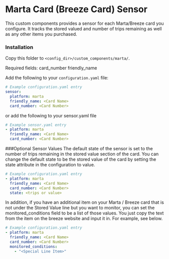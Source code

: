 # Marta Card (Breeze Card) Sensor

This custom components provides a sensor for each Marta/Breeze card you configure. It tracks the stored valued and number of trips remaining as well as any other items you purchased.

### Installation

Copy this folder to `<config_dir>/custom_components/marta/`.

Required fields:
card_number
friendly_name

Add the following to your `configuration.yaml` file:

```yaml
# Example configuration.yaml entry
sensor:
  platform: marta
  friendly_name: <Card Name>
  card_number: <Card Number>
```

or add the following to your sensor.yaml file

```yaml
# Example sensor.yaml entry
- platform: marta
  friendly_name: <Card Name>
  card_number: <Card Number>
```

###Optional Sensor Values
The default state of the sensor is set to the number of trips remaining in the stored value section of the card. You can change the default state to be the stored value of the card by setting the state attribute in the configuration to value.

```yaml
# Example configuration.yaml entry
- platform: marta
  friendly_name: <Card Name>
  card_number: <Card Number>
  state: <trips or value>
```

In addition, if you have an additional item on your Marta / Breeze card that is not under the Stored Value line but you want to monitor, you can set the monitored_conditions field to be a list of those values. You just copy the text from the item on the breeze website and input it in. For example, see below.

```yaml
# Example configuration.yaml entry
- platform: marta
  friendly_name: <Card Name>
  card_number: <Card Number>
  monitored_conditions:
    - "<Special Line Item>"
```
